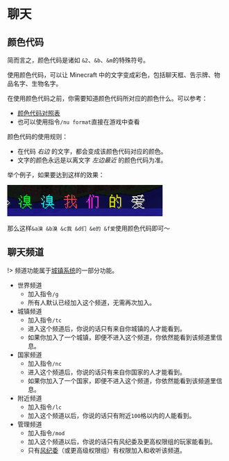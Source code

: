 # 聊天

## 颜色代码

简而言之，颜色代码是诸如 `&2`、`&b`、`&m`的特殊符号。

使用颜色代码，可以让 Minecraft 中的文字变成彩色，包括聊天框、告示牌、物品名字、生物名字。

在使用颜色代码之前，你需要知道颜色代码所对应的颜色什么。可以参考：

- [颜色代码对照表](https://wiki.ess3.net/mc/)
- 也可以使用指令`/nu format`直接在游戏中查看

颜色代码的使用规则：

- 在代码 *右边* 的文字，都会变成该颜色代码对应的颜色。
- 文字的颜色永远是以离文字 *左边最近* 的颜色代码为准。

举个例子，如果要达到这样的效果：

![秀秀我们的爱](../assets/images/plugins/color-code-example.png)

那么这样`&a溴 &b溴 &c我 &d们 &e的 &f爱`使用颜色代码即可～

## 聊天频道

!> 频道功能属于[城镇系统](/plugins/towny.md)的一部分功能。

- 世界频道
  - 加入指令`/g`
  - 所有人默认已经加入这个频道，无需再次加入。
- 城镇频道
  - 加入指令`/tc`
  - 进入这个频道后，你说的话只有来自你城镇的人才能看到。
  - 如果你加入了一个城镇，即便不进入这个频道，你依然能看到该频道里信息。
- 国家频道
  - 加入指令`/nc`
  - 进入这个频道后，你说的话只有来自你国家的人才能看到。
  - 如果你加入了一个国家，即便不进入这个频道，你依然能看到该频道里信息。
- 附近频道
  - 加入指令`/lc`
  - 加入这个频道以后，你说的话只有附近`100`格以内的人能看到。
- 管理频道
  - 加入指令`/mod`
  - 加入这个频道以后，你说的话只有风纪委及更高权限组的玩家能看到。
  - 只有[风纪委](../staff.md)（或更高级权限组）有权限加入和收听该频道。
